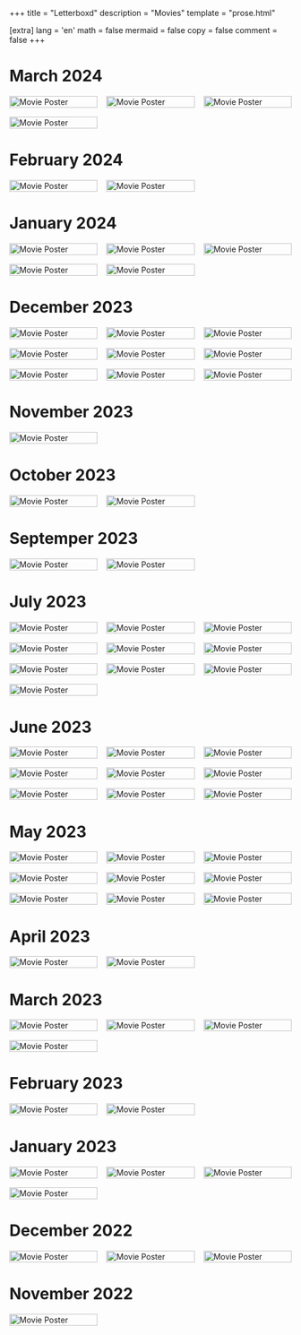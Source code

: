 +++
title = "Letterboxd"
description = "Movies"
template = "prose.html"

[extra]
lang = 'en'
math = false
mermaid = false
copy = false
comment = false
+++

<style>
  .image-container {
    display: grid;
    grid-template-columns: repeat(3, 1fr);
    gap: 16px; /* Adjust the gap between images as needed */
  }

  .image-container img {
    width: 100%;
    height: auto;
    max-width: 100%;
  }
</style>
# March 2024
<div class="image-container">
<img src="https://image.tmdb.org/t/p/w500/mso2rEr9i0MilRIOao5HaWFipS9.jpg" alt="Movie Poster">
<img src="https://image.tmdb.org/t/p/w500/isuQWbJPbjybBEWdcCaBUPmU0XO.jpg" alt="Movie Poster">
<img src="https://image.tmdb.org/t/p/w500/omQOzahi2NIeiYznNxHFDvNbvo6.jpg" alt="Movie Poster">
<img src="https://image.tmdb.org/t/p/w500/cQGM5k1NtU85n4TUlrOrwijSCcm.jpg" alt="Movie Poster">
</div>

# February 2024
<div class="image-container">
<img src="https://image.tmdb.org/t/p/w500/oScZQ3ZVvnVtgZpuFW75msSVmHC.jpg" alt="Movie Poster">
<img src="https://image.tmdb.org/t/p/w500/65n64KT32r638HD8WS0mGL0vSGc.jpg" alt="Movie Poster">
</div>

# January 2024
<div class="image-container">
  <img src="https://image.tmdb.org/t/p/w500/nCnLI0MP8BkKK50WfGUiTTmYqIG.jpg" alt="Movie Poster">
  <img src="https://image.tmdb.org/t/p/w500/8Gu30dMoeLhz7fulx1uohyIOlqT.jpg" alt="Movie Poster">
  <img src="https://image.tmdb.org/t/p/w500/eMaAi8wTI5wON8pp33w3BDuGyZ8.jpg" alt="Movie Poster">
  <img src="https://image.tmdb.org/t/p/w500/rpGopOQg2QGZI85QgFwOpKZnND1.jpg" alt="Movie Poster">
  <img src="https://image.tmdb.org/t/p/w500/ug9a2UEzSRJ6xG5NEvU4YXIbH2A.jpg" alt="Movie Poster">
</div>

# December 2023

<div class="image-container">
<img src="https://image.tmdb.org/t/p/w500/iuFu6PvDUPhOhpyZqE14emxUfpH.jpg" alt="Movie Poster">
<img src="https://image.tmdb.org/t/p/w500/3bv6WAp6BSxxYvB5ozKFUYuRA8C.jpg" alt="Movie Poster">
<img src="https://image.tmdb.org/t/p/w500/gqY0ITBgT7A82poL9jv851qdnIb.jpg" alt="Movie Poster">
<img src="https://image.tmdb.org/t/p/w500/4PKq7fvZizuGfbsWJws69sx4rc1.jpg" alt="Movie Poster">
<img src="https://image.tmdb.org/t/p/w500/46xqGOwHbh2TH2avWSw3SMXph4E.jpg" alt="Movie Poster">
<img src="https://image.tmdb.org/t/p/w500/fiVW06jE7z9YnO4trhaMEdclSiC.jpg" alt="Movie Poster"> 
<img src="https://image.tmdb.org/t/p/w500/qNc91oPy8ffEXOqLVwpegITC7Yd.jpg" alt="Movie Poster">
<img src="https://image.tmdb.org/t/p/w500/s4A1TOGg5US0GwpM1tnP3KJxr5j.jpg" alt="Movie Poster">
<img src="https://image.tmdb.org/t/p/w500/uR03YFvc7rZg8Yb1uOKekIS084A.jpg" alt="Movie Poster">
</div>

# November 2023

<div class="image-container">
<img src="https://image.tmdb.org/t/p/w500/3xz1lfMrFlNtZ4H8DQKvYog8ilR.jpg" alt="Movie Poster">
</div>

# October 2023

<div class="image-container">
  <img src="https://image.tmdb.org/t/p/w500/pTmMxAHqX4vsIDE6HPPxOR0Q6TN.jpg" alt="Movie Poster">
  <img src="https://image.tmdb.org/t/p/w500/6DMdpc4sr7KTmJjUuxNNwWUs4Np.jpg" alt="Movie Poster">
</div>

# Septemper 2023

<div class="image-container">
  <img src="https://image.tmdb.org/t/p/w500/1l3LWMdOYeysuQkvjvsucWGpTDu.jpg" alt="Movie Poster">
<img src="https://image.tmdb.org/t/p/w500/tDRTtvEJs4L8wj35GKiczUQXCSR.jpg" alt="Movie Poster">
</div>

# July 2023

<div class="image-container">
  <img src="https://image.tmdb.org/t/p/w500/sZ6b5VYTZRFI1Q66tsOQXKokre7.jpg" alt="Movie Poster">
<img src="https://image.tmdb.org/t/p/w500/aFTO0tCTxXazstWfhOQHPb3kcMT.jpg" alt="Movie Poster">
<img src="https://image.tmdb.org/t/p/w500/uXDfjJbdP4ijW5hWSBrPrlKpxab.jpg" alt="Movie Poster">
<img src="https://image.tmdb.org/t/p/w500/2MFIhZAW0CVlEQrFyqwa4U6zqJP.jpg" alt="Movie Poster">
<img src="https://image.tmdb.org/t/p/w500/zdkKNQzzwyciP9vAohAPFZdujlA.jpg" alt="Movie Poster">
<img src="https://image.tmdb.org/t/p/w500/mdLDgQBD0va09npSQX5Zgo2evXM.jpg" alt="Movie Poster">
<img src="https://image.tmdb.org/t/p/w500/zZTlF2eVVUkbdmccd3bNUU9T9sD.jpg" alt="Movie Poster">
<img src="https://image.tmdb.org/t/p/w500/aWeKITRFbbwY8txG5uCj4rMCfSP.jpg" alt="Movie Poster">
<img src="https://image.tmdb.org/t/p/w500/3ZE5Wl3CdfUH4BkWRmyMKPHkWHx.jpg" alt="Movie Poster">
<img src="https://image.tmdb.org/t/p/w500/eTLmwObjtcZhR114TOrgb22N8CC.jpg" alt="Movie Poster">
</div>

# June 2023

<div class="image-container">
  <img src="https://image.tmdb.org/t/p/w500/w3LxiVYdWWRvEVdn5RYq6jIqkb1.jpg" alt="Movie Poster">
<img src="https://image.tmdb.org/t/p/w500/fJA22FjlAW8rzrOw9Mwanl6oTc9.jpg" alt="Movie Poster">
<img src="https://image.tmdb.org/t/p/w500/qIlbaXpwAbaJtqVpIevDdY2CkTa.jpg" alt="Movie Poster">
<img src="https://image.tmdb.org/t/p/w500/pMTonXMygKAgI185dOIAxt2shb8.jpg" alt="Movie Poster">
<img src="https://image.tmdb.org/t/p/w500/cwBq0onfmeilU5xgqNNjJAMPfpw.jpg" alt="Movie Poster">
<img src="https://image.tmdb.org/t/p/w500/zDrAREfrNvq5O10lHDDh529i143.jpg" alt="Movie Poster">
<img src="https://image.tmdb.org/t/p/w500/qrN3oGKlMRrw5WbWYJ8ry9pnbxZ.jpg" alt="Movie Poster">
<img src="https://image.tmdb.org/t/p/w500/z2QSEc81u2FRXOxvlgKssNfxGMC.jpg" alt="Movie Poster">
<img src="https://image.tmdb.org/t/p/w500/oOH0Tm10Bq6ZdW6SdoEba1IS4Tx.jpg" alt="Movie Poster">
</div>

# May 2023

<div class="image-container">
  <img src="https://image.tmdb.org/t/p/w500/iyqqHPkF7EoNGlqDJ2aDchRxfnq.jpg" alt="Movie Poster">
<img src="https://image.tmdb.org/t/p/w500/r2J02Z2OpNTctfOSN1Ydgii51I3.jpg" alt="Movie Poster">
<img src="https://image.tmdb.org/t/p/w500/d5iIlFn5s0ImszYzBPb8JPIfbXD.jpg" alt="Movie Poster">
<img src="https://image.tmdb.org/t/p/w500/cXgBxiPn1GBVMZX7mPsMSMjpfmt.jpg" alt="Movie Poster">
<img src="https://image.tmdb.org/t/p/w500/1fMM5yjLYJNfO3CSQBpfC1kqeIK.jpg" alt="Movie Poster">
<img src="https://image.tmdb.org/t/p/w500/inTKQni4YW8syrfgnXHwzmNeSo4.jpg" alt="Movie Poster">
<img src="https://image.tmdb.org/t/p/w500/cQGM5k1NtU85n4TUlrOrwijSCcm.jpg" alt="Movie Poster">
<img src="https://image.tmdb.org/t/p/w500/jM3c8lWGuWwAK3JdC6N0ZdqskOb.jpg" alt="Movie Poster">
<img src="https://image.tmdb.org/t/p/w500/IwrDPrB4d2DMcpnGkvan46yINL.jpg" alt="Movie Poster">
</div>

# April 2023

<div class="image-container">
  <img src="https://image.tmdb.org/t/p/w500/dl22HqABMQpKNRpeZI0aEupEJm.jpg" alt="Movie Poster">
<img src="https://image.tmdb.org/t/p/w500/4gEKLNycwvscWeAPsyhNOod0ShE.jpg" alt="Movie Poster">
</div>

# March 2023

<div class="image-container">
  <img src="https://image.tmdb.org/t/p/w500/e5KpHHKJEQxRSAekIWz2bvpnKd3.jpg" alt="Movie Poster">
<img src="https://image.tmdb.org/t/p/w500/hEhGrcST85vMd63PBDgPBqih2tR.jpg" alt="Movie Poster">
<img src="https://image.tmdb.org/t/p/w500/shAMh5vVKWlrDPXyvTXVRPq2rpp.jpg" alt="Movie Poster">
<img src="https://image.tmdb.org/t/p/w500/gJjBSyqJxRiSoq5ceZUsyNdxoS0.jpg" alt="Movie Poster">
</div>

# February 2023

<div class="image-container">
  <img src="https://image.tmdb.org/t/p/w500/mY7hQyVcZR1qFlw7vUSO2ltwDGL.jpg" alt="Movie Poster">
<img src="https://image.tmdb.org/t/p/w500/hbrLc022cL9mbwwODtGITNKNMeL.jpg" alt="Movie Poster">
</div>

# January 2023

<div class="image-container">
  <img src="https://image.tmdb.org/t/p/w500/gkKA5pR0Nm0xoqnbfGds7sPdQ4X.jpg" alt="Movie Poster">
<img src="https://image.tmdb.org/t/p/w500/3FjBeYEzzIFuXVuM9ng8yGke7Ro.jpg" alt="Movie Poster">
<img src="https://image.tmdb.org/t/p/w500/tbVZ3Sq88dZaCANlUcewQuHQOaE.jpg" alt="Movie Poster">
<img src="https://image.tmdb.org/t/p/w500/5Cdi9MFxEGsfphvDxV4TyY4znP6.jpg" alt="Movie Poster">
</div>

# December 2022

<div class="image-container">
  <img src="https://image.tmdb.org/t/p/w500/iYypPT4bhqXfq1b6EnmxvRt6b2Y.jpg" alt="Movie Poster">
<img src="https://image.tmdb.org/t/p/w500/rRn0Uj2WXal7FkWWyKK0bleQlOy.jpg" alt="Movie Poster">
<img src="https://image.tmdb.org/t/p/w500/ojQbYD4pHKBrnxrG0FBdqGCHhlq.jpg" alt="Movie Poster">
</div>

# November 2022

<div class="image-container">
  <img src="https://image.tmdb.org/t/p/w500/43I9DcNoCzpyzK8JCkJYpHqHqGG.jpg" alt="Movie Poster">
</div>
